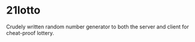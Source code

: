 # 21lotto
Crudely written random number generator to both the server and client for cheat-proof lottery. 
